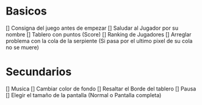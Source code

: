 # Basicos
  [] Consigna del juego antes de empezar
  [] Saludar al Jugador por su nombre
  [] Tablero con puntos (Score)
  [] Ranking de Jugadores
  [] Arreglar problema con la cola de la serpiente (Si pasa por el ultimo pixel de su cola no se muere)

# Secundarios
  [] Musica
  [] Cambiar color de fondo
  [] Resaltar el Borde del tablero
  [] Pausa
  [] Elegir el tamaño de la pantalla (Normal o Pantalla completa)
